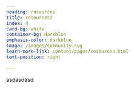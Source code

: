 ```yaml
---
heading: resources
title: resources2
index: 4
card-bg: white
container-bg: darkblue
emphasis-color: darkblue
image: /images/community.svg
learn-more-link: content/pages/resources.html
text-position: right

---
```


asdasdasd